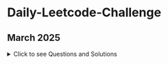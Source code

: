 # Daily-Leetcode-Challenge
## March 2025
<details>
<summary>Click to see Questions and Solutions</summary>

| Date | Problem | Difficulty | Solution Link |
|------|---------|------------|---------------|
| 2025-03-01 | [2460. Apply operations to an array](https://leetcode.com/problems/apply-operations-to-an-array/) | Easy | [Solution](./2460apply_operations_to_an_array.java) |
| 2025-03-02 | [2570. Merge_two_2D_array_by_summing_values](https://leetcode.com/problems/merge-two-2d-arrays-by-summing-values/) | Easy | [Solution](./2570_merge_two_2D_array_by_summing_values.java) |
| 2025-03-03 | [2161. Partition Array According to Given Pivot](https://leetcode.com/problems/partition-array-according-to-given-pivot/) | Medium | [Solution](./2161partition_array_according_to_given_pivot.java) |
| 2025-03-04 | [1780. Check if Number is a Sum of Powers of Three](https://leetcode.com/problems/check-if-number-is-a-sum-of-powers-of-three/) | Medium | [Solution](./1780chek_if_number_is_sum_of_powers_of_three.java) |
| 2025-03-05 | [2579. Count Total Number of Colored Cells](https://leetcode.com/problems/count-total-number-of-colored-cells/) | Medium | [Solution](./2579count_total_number_of_colored_cells.java) |
| 2025-03-06 | [2965. Find Missing and Repeated Values](https://leetcode.com/problems/find-missing-and-repeated-values/) | Easy | [Solution](./2965Find_Missing_and_Repeated_Values.java) |
| 2025-03-07 | [2523. Closest Prime Numbers in Range](https://leetcode.com/problems/closest-prime-numbers-in-range/) | Medium | [Solution](./2523Closest_Prime_Numbers_in_Range.java) |
| 2025-03-08 | [2379. Minimum Recolors to Get K Consecutive Black Blocks](https://leetcode.com/problems/minimum-recolors-to-get-k-consecutive-black-blocks/) | Easy | [Solution](./2379Minimum_Recolors_to_Get_K_Consecutive_Black_Blocks.java) |
| 2025-03-09 | [3208. Alternating Groups II](https://leetcode.com/problems/alternating-groups-ii/) | Medium | [Solution](./2379Minimum_Recolors_to_Get_K_Consecutive_Black_Blocks.java) |
| 2025-03-10 | [3306. Count of Substrings Containing Every Vowel and K Consonants II](https://leetcode.com/problems/count-of-substrings-containing-every-vowel-and-k-consonants-ii/) | Medium | [Solution](./2379Minimum_Recolors_to_Get_K_Consecutive_Black_Blocks.java) |
| 2025-03-11 | [1358. Number of Substrings Containing All Three Characters](https://leetcode.com/problems/number-of-substrings-containing-all-three-characters/) | Medium | [Solution](./2379Minimum_Recolors_to_Get_K_Consecutive_Black_Blocks.java) |
| 2025-03-12 | [2529. Maximum Count of Positive Integer and Negative Integer](https://leetcode.com/problems/maximum-count-of-positive-integer-and-negative-integer/) | Easy | [Solution](./2379Minimum_Recolors_to_Get_K_Consecutive_Black_Blocks.java) |
| 2025-03-13 | [3356. Zero Array Transformation II](https://leetcode.com/problems/zero-array-transformation-ii/) | Medium | [Solution](./2379Minimum_Recolors_to_Get_K_Consecutive_Black_Blocks.java) |
| 2025-03-14 | [2226. Maximum Candies Allocated to K Children](https://leetcode.com/problems/maximum-candies-allocated-to-k-children/) | Medium | [Solution](./2379Minimum_Recolors_to_Get_K_Consecutive_Black_Blocks.java) |
| 2025-03-15 | [2560. House Robber IV](https://leetcode.com/problems/house-robber-iv/) | Medium | [Solution](./2379Minimum_Recolors_to_Get_K_Consecutive_Black_Blocks.java) |
| 2025-03-16 | [2594. Minimum Time to Repair Cars](https://leetcode.com/problems/minimum-time-to-repair-cars/) | Medium | [Solution](./2379Minimum_Recolors_to_Get_K_Consecutive_Black_Blocks.java) |
| 2025-03-17 | [2206. Divide Array Into Equal Pairs](https://leetcode.com/problems/divide-array-into-equal-pairs/) | Easy | [Solution](./2379Minimum_Recolors_to_Get_K_Consecutive_Black_Blocks.java) |
















</details>
